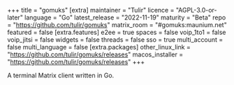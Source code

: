+++
title = "gomuks"
[extra]
maintainer = "Tulir"
licence = "AGPL-3.0-or-later"
language = "Go"
latest_release = "2022-11-19"
maturity = "Beta"
repo = "https://github.com/tulir/gomuks"
matrix_room = "#gomuks:maunium.net"
featured = false
[extra.features]
e2ee = true
spaces = false
voip_1to1 = false
voip_jitsi = false
widgets = false
threads = false
sso = true
multi_account = false
multi_language = false
[extra.packages]
other_linux_link = "https://github.com/tulir/gomuks/releases"
macos_installer = "https://github.com/tulir/gomuks/releases"
+++

A terminal Matrix client written in Go.
